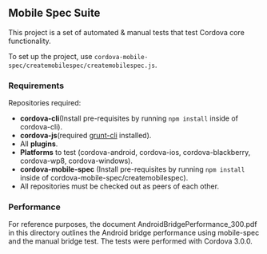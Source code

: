 <!--
#
# Licensed to the Apache Software Foundation (ASF) under one
# or more contributor license agreements.  See the NOTICE file
# distributed with this work for additional information
# regarding copyright ownership.  The ASF licenses this file
# to you under the Apache License, Version 2.0 (the
# "License"); you may not use this file except in compliance
# with the License.  You may obtain a copy of the License at
# 
# http://www.apache.org/licenses/LICENSE-2.0
# 
# Unless required by applicable law or agreed to in writing,
# software distributed under the License is distributed on an
# "AS IS" BASIS, WITHOUT WARRANTIES OR CONDITIONS OF ANY
#  KIND, either express or implied.  See the License for the
# specific language governing permissions and limitations
# under the License.
#
-->
## Mobile Spec Suite ##

This project is a set of automated & manual tests that test Cordova core functionality.

To set up the project, use `cordova-mobile-spec/createmobilespec/createmobilespec.js`.

### Requirements ###

Repositories required:
- **cordova-cli**(Install pre-requisites by running `npm install` inside of cordova-cli).
- **cordova-js**(required [grunt-cli](https://github.com/gruntjs/grunt-cli) installed).
- All **plugins**.
- **Platforms** to test (cordova-android, cordova-ios, cordova-blackberry, cordova-wp8, cordova-windows).
- **cordova-mobile-spec** (Install pre-requisites by running `npm install` inside of cordova-mobile-spec/createmobilespec).
- All repositories must be checked out as peers of each other.

### Performance ###

For reference purposes, the document AndroidBridgePerformance_300.pdf in this directory outlines the Android bridge performance using mobile-spec and the manual bridge test. The tests were performed with Cordova 3.0.0.
